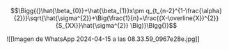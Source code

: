 
$$\Bigg{(}\hat{\beta_{0}}+\hat{\beta_{1}}x\pm q_{t_{n-2}^{1-\frac{\alpha}{2}}}\sqrt{\hat{\sigma^{2}}+\Big(\frac{1}{n}+\frac{(X-\overline{X})^{2}}{S_{XX}}\hat{\sigma^{2}} \Big)}\Bigg{)}$$

![[Imagen de WhatsApp 2024-04-15 a las 08.33.59_0967e28e.jpg]]

